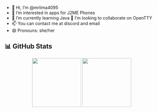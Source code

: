 - 👋 Hi, I’m @mrlima4095
- 👀 I’m interested in apps for J2ME Phones
- 🌱 I’m currently learning Java
  👥 I’m looking to collaborate on OpenTTY
- 📫 You can contact me at discord and email
- 😄 Pronouns: she/her

## 📊 GitHub Stats

<p align="center">
  <img src="https://github-readme-stats.vercel.app/api?username=mrlima4095&show_icons=true&theme=dark" height="160"/>
  <img src="https://github-readme-stats.vercel.app/api/top-langs/?username=mrlima4095&layout=compact&theme=dark" height="160"/>
</p>
<!---
mrlima4095/mrlima4095 is a ✨ special ✨ repository because its `README.md` (this file) appears on your GitHub profile.
You can click the Preview link to take a look at your changes.
--->
